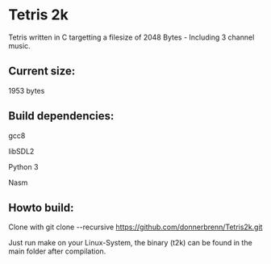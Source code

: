 # Tetris 2k

Tetris written in C targetting a filesize of 2048 Bytes - Including 3 channel music.


## Current size: 

1953 bytes

## Build dependencies:

gcc8

libSDL2

Python 3

Nasm

## Howto build:
Clone with 
git clone --recursive https://github.com/donnerbrenn/Tetris2k.git

Just run make on your Linux-System, the binary (t2k) can be found in the main folder after compilation.
